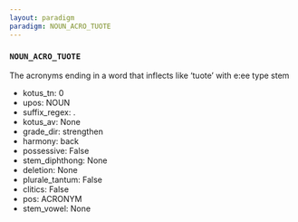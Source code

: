 ```yaml
---
layout: paradigm
paradigm: NOUN_ACRO_TUOTE
---
```

### ` NOUN_ACRO_TUOTE `

The acronyms ending in a word that inflects like ‘tuote’ with e:ee type stem
* kotus_tn: 0
* upos: NOUN
* suffix_regex: .
* kotus_av: None
* grade_dir: strengthen
* harmony: back
* possessive: False
* stem_diphthong: None
* deletion: None
* plurale_tantum: False
* clitics: False
* pos: ACRONYM
* stem_vowel: None
